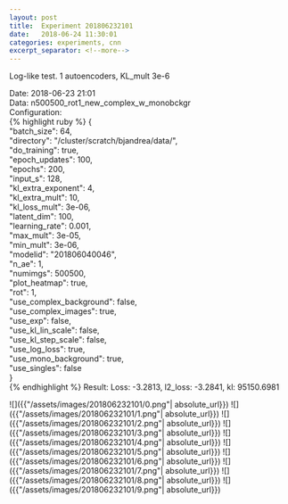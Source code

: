 ```yaml
---
layout: post
title:  Experiment 201806232101
date:   2018-06-24 11:30:01
categories: experiments, cnn
excerpt_separator: <!--more-->
---
```

Log-like test. 1 autoencoders, KL_mult 3e-6  

 <!--more-->
Date: 2018-06-23 21:01  
Data: n500500_rot1_new_complex_w_monobckgr  
Configuration:   
{% highlight ruby %}
{  
    "batch_size": 64,   
    "directory": "/cluster/scratch/bjandrea/data/",   
    "do_training": true,   
    "epoch_updates": 100,   
    "epochs": 200,   
    "input_s": 128,   
    "kl_extra_exponent": 4,   
    "kl_extra_mult": 10,   
    "kl_loss_mult": 3e-06,   
    "latent_dim": 100,   
    "learning_rate": 0.001,   
    "max_mult": 3e-05,   
    "min_mult": 3e-06,   
    "modelid": "201806040046",   
    "n_ae": 1,   
    "numimgs": 500500,   
    "plot_heatmap": true,   
    "rot": 1,   
    "use_complex_background": false,   
    "use_complex_images": true,   
    "use_exp": false,   
    "use_kl_lin_scale": false,   
    "use_kl_step_scale": false,   
    "use_log_loss": true,   
    "use_mono_background": true,   
    "use_singles": false  
}  
{% endhighlight %}
Result: Loss: -3.2813, l2_loss: -3.2841, kl: 95150.6981  

![]({{"/assets/images/201806232101/0.png"| absolute_url}})
![]({{"/assets/images/201806232101/1.png"| absolute_url}})
![]({{"/assets/images/201806232101/2.png"| absolute_url}})
![]({{"/assets/images/201806232101/3.png"| absolute_url}})
![]({{"/assets/images/201806232101/4.png"| absolute_url}})
![]({{"/assets/images/201806232101/5.png"| absolute_url}})
![]({{"/assets/images/201806232101/6.png"| absolute_url}})
![]({{"/assets/images/201806232101/7.png"| absolute_url}})
![]({{"/assets/images/201806232101/8.png"| absolute_url}})
![]({{"/assets/images/201806232101/9.png"| absolute_url}})
